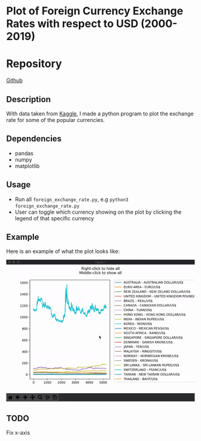# Plot of Foreign Currency Exchange Rates with respect to USD (2000-2019)

# Repository
[Github](https://github.com/phamminhquan/foreign_exchange_rate)

## Description
With data taken from [Kaggle](https://www.kaggle.com/brunotly/foreign-exchange-rates-per-dollar-20002019), I made a python program to plot the exchange rate for some of the popular currencies.

## Dependencies

* pandas
* numpy
* matplotlib

## Usage

* Run all `foreign_exchange_rate.py`, e.g `python3 foreign_exchange_rate.py`
* User can toggle which currency showing on the plot by clicking the legend of that specific currency

## Example
Here is an example of what the plot looks like:

![](./example.gif)

## TODO
Fix x-axis
